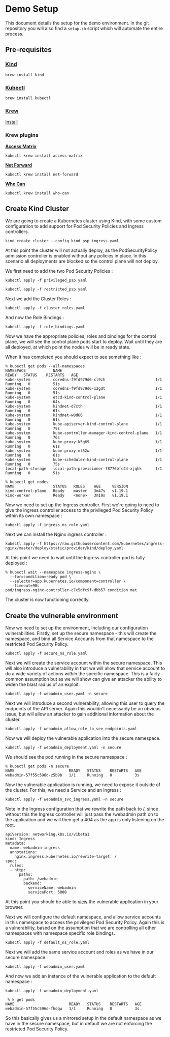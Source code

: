 # Demo Setup

This document details the setup for the demo environment. In the git repository you will also find a `setup.sh` script which will automate the entire process.

## Pre-requisites

### [Kind](https://kind.sigs.k8s.io/) 

`brew install kind`

### [Kubectl](https://kubernetes.io/docs/reference/kubectl/overview/)

`brew install kubectl`

### [Krew](https://krew.sigs.k8s.io/)

[Install](https://krew.sigs.k8s.io/docs/user-guide/setup/install/)

### Krew plugins

**[Access Matrix](https://github.com/corneliusweig/rakkess)**

`kubectl krew install access-matrix`

**[Net Forward](https://github.com/antitree/krew-net-forward)**

`kubectl krew install net-forward`

**[Who Can](https://github.com/aquasecurity/kubectl-who-can)**

`kubectl krew install who-can`


## Create Kind Cluster

We are going to create a Kubernetes cluster using Kind, with some custom configuration to add support for Pod Security Policies and Ingress controllers.

`kind create cluster --config kind_psp_ingress.yaml`

At this point the cluster will not actually deploy, as the PodSecurityPolicy admission controller is enabled without any policies in place. In this scenario all deployments are blocked so the control plane will not deploy. 

We first need to add the two Pod Security Policies :

`kubectl apply -f privileged_psp.yaml`

`kubectl apply -f restricted_psp.yaml`

Next we add the Cluster Roles :

`kubectl apply -f cluster_roles.yaml`

And now the Role Bindings :

`kubectl apply -f role_bindings.yaml`

Now we have the appropriate policies, roles and bindings for the control plane, we will see the control plane pods start to deploy. Wait until they are all deployed, at which point the nodes will be in ready state.

When it has completed you should expect to see something like :

```console
% kubectl get pods --all-namespaces            
NAMESPACE            NAME                                         READY   STATUS    RESTARTS   AGE
kube-system          coredns-f9fd979d6-cl9zh                      1/1     Running   0          51s
kube-system          coredns-f9fd979d6-x2gdt                      1/1     Running   0          51s
kube-system          etcd-kind-control-plane                      1/1     Running   0          64s
kube-system          kindnet-d7xth                                1/1     Running   0          61s
kube-system          kindnet-w8d66                                1/1     Running   0          61s
kube-system          kube-apiserver-kind-control-plane            1/1     Running   0          79s
kube-system          kube-controller-manager-kind-control-plane   1/1     Running   0          76s
kube-system          kube-proxy-k5g69                             1/1     Running   0          61s
kube-system          kube-proxy-mt52w                             1/1     Running   0          61s
kube-system          kube-scheduler-kind-control-plane            1/1     Running   0          75s
local-path-storage   local-path-provisioner-78776bfc44-xjqhk      1/1     Running   0          51s
```

```console
% kubectl get nodes
NAME                 STATUS   ROLES    AGE     VERSION
kind-control-plane   Ready    master   3m47s   v1.19.1
kind-worker          Ready    <none>   3m19s   v1.19.1
```

Now we need to set up the Ingress controller. First we're going to need to give the ingress controller access to the privileged Pod Security Policy within its own namespace :

`kubectl apply -f ingress_ns_role.yaml`

Next we can install the Nginx ingress controller :

`kubectl apply -f https://raw.githubusercontent.com/kubernetes/ingress-nginx/master/deploy/static/provider/kind/deploy.yaml`

At this point we need to wait until the Ingress controller pod is fully deployed :

```console
% kubectl wait --namespace ingress-nginx \
  --for=condition=ready pod \
  --selector=app.kubernetes.io/component=controller \
  --timeout=90s
pod/ingress-nginx-controller-c7c5dfc9f-dbb57 condition met
```
The cluster is now functioning correctly. 

## Create the vulnerable environment

Now we need to set up the environment, including our configuration vulnerabilities. Firstly, set up the secure namespace - this will create the namespace, and bind all Service Accounts from that namespace to the restricted Pod Security Policy.

`kubectl apply -f secure_ns_role.yaml`

Next we will create the service account within the secure namespace. This will also introduce a vulnerability in that we will allow that service account to do a wide variety of actions *within* the specific namespace. This is a fairly common assumption but as we will show can give an attacker the ability to widen the blast radius of an exploit. 

`kubectl apply -f webadmin_user.yaml -n secure`

Next we will introduce a second vulnerability, allowing this user to query the endpoints of the API server. Again this wouldn't necessarily be an obvious issue, but will allow an attacker to gain additional information about the cluster.

`kubectl apply -f webadmin_allow_role_to_see_endpoints.yaml`

Now we will deploy the vulnerable application into the secure namespace. 

`kubectl apply -f webadmin_deployment.yaml -n secure`

We should see the pod running in the secure namespace :

```console
% kubectl get pods -n secure
NAME                        READY   STATUS    RESTARTS   AGE
webadmin-57f55c596d-z5b9b   1/1     Running   0          3s
```
Now the vulnerable application is running, we need to expose it outside of the cluster. For this, we need a Service and an Ingress :

`kubectl apply -f webadmin_svc_ingress.yaml -n secure`

Note in the Ingress configuration that we rewrite the path back to /, since without this the Ingress controller will just pass the /webadmin path on to the application and we will then get a 404 as the app is only listening on the root.

```console
apiVersion: networking.k8s.io/v1beta1
kind: Ingress
metadata:
  name: webadmin-ingress
  annotations:
    nginx.ingress.kubernetes.io/rewrite-target: /
spec:
  rules:
  - http:
      paths:
      - path: /webadmin
        backend:
          serviceName: webadmin
          servicePort: 5000
```

At this point you should be able to [view](http://localhost/webadmin) the vulnerable application in your browser.

Next we will configure the default namespace, and allow service accounts in this namespace to access the privileged Pod Security Policy. Again this is a vulnerability, based on the assumption that we are controlling all other namespaces with namespace specific role bindings. 

`kubectl apply -f default_ns_role.yaml`

Next we will add the same service account and roles as we have in our secure namespace :

`kubectl apply -f webadmin_user.yaml`

And now we add an instance of the vulnerable application to the default namespace :

`kubectl apply -f webadmin_deployment.yaml`

```console
 % k get pods
NAME                        READY   STATUS    RESTARTS   AGE
webadmin-57f55c596d-fhqqw   1/1     Running   0          3s
```

So this basically gives us a mirrored setup in the default namespace as we have in the secure namespace, but in default we are not enforcing the restricted Pod Security Policy.

